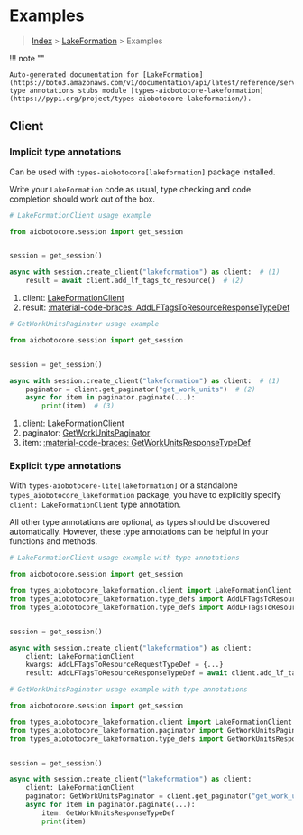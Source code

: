 # Examples

> [Index](../README.md) > [LakeFormation](./README.md) > Examples

!!! note ""

    Auto-generated documentation for [LakeFormation](https://boto3.amazonaws.com/v1/documentation/api/latest/reference/services/lakeformation.html#lakeformation)
    type annotations stubs module [types-aiobotocore-lakeformation](https://pypi.org/project/types-aiobotocore-lakeformation/).

## Client

### Implicit type annotations

Can be used with `types-aiobotocore[lakeformation]` package installed.

Write your `LakeFormation` code as usual,
type checking and code completion should work out of the box.



```python
# LakeFormationClient usage example

from aiobotocore.session import get_session


session = get_session()

async with session.create_client("lakeformation") as client:  # (1)
    result = await client.add_lf_tags_to_resource()  # (2)
```

1. client: [LakeFormationClient](./client.md)
2. result: [:material-code-braces: AddLFTagsToResourceResponseTypeDef](./type_defs.md#addlftagstoresourceresponsetypedef) 



```python
# GetWorkUnitsPaginator usage example

from aiobotocore.session import get_session


session = get_session()

async with session.create_client("lakeformation") as client:  # (1)
    paginator = client.get_paginator("get_work_units")  # (2)
    async for item in paginator.paginate(...):
        print(item)  # (3)
```

1. client: [LakeFormationClient](./client.md)
2. paginator: [GetWorkUnitsPaginator](./paginators.md#getworkunitspaginator)
3. item: [:material-code-braces: GetWorkUnitsResponseTypeDef](./type_defs.md#getworkunitsresponsetypedef) 




### Explicit type annotations

With `types-aiobotocore-lite[lakeformation]`
or a standalone `types_aiobotocore_lakeformation` package, you have to explicitly specify
`client: LakeFormationClient` type annotation.

All other type annotations are optional, as types should be discovered automatically.
However, these type annotations can be helpful in your functions and methods.


```python
# LakeFormationClient usage example with type annotations

from aiobotocore.session import get_session

from types_aiobotocore_lakeformation.client import LakeFormationClient
from types_aiobotocore_lakeformation.type_defs import AddLFTagsToResourceResponseTypeDef
from types_aiobotocore_lakeformation.type_defs import AddLFTagsToResourceRequestTypeDef


session = get_session()

async with session.create_client("lakeformation") as client:
    client: LakeFormationClient
    kwargs: AddLFTagsToResourceRequestTypeDef = {...}
    result: AddLFTagsToResourceResponseTypeDef = await client.add_lf_tags_to_resource(**kwargs)
```



```python
# GetWorkUnitsPaginator usage example with type annotations

from aiobotocore.session import get_session

from types_aiobotocore_lakeformation.client import LakeFormationClient
from types_aiobotocore_lakeformation.paginator import GetWorkUnitsPaginator
from types_aiobotocore_lakeformation.type_defs import GetWorkUnitsResponseTypeDef


session = get_session()

async with session.create_client("lakeformation") as client:
    client: LakeFormationClient
    paginator: GetWorkUnitsPaginator = client.get_paginator("get_work_units")
    async for item in paginator.paginate(...):
        item: GetWorkUnitsResponseTypeDef
        print(item)
```


